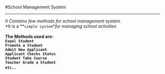 #School Management System
____
*It Contains few methods for school management system.*<br>
*It is a **`simple system`**for managing school activities*<br><br>
**The Methods used are:** <br>
**`Expel Student`** <br>
**`Promote a Student`** <br>
**`Admit New Applicant`** <br>
**`Applicant Checks Status`** <br>
**`Student Take Course`** <br>
**`Teacher Grade a Student`** <br>
**`etc`...** <br>

```

```
